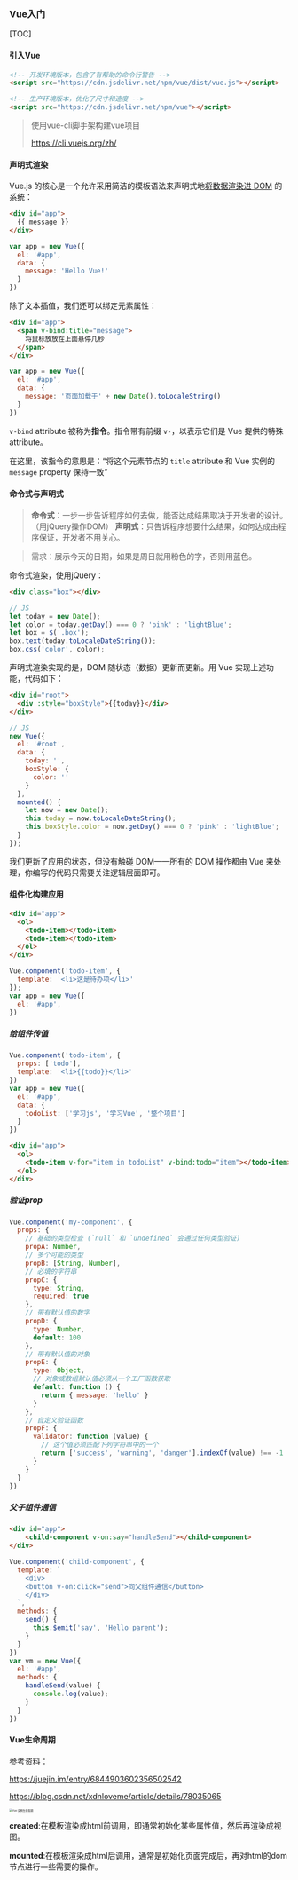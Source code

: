 ### Vue入门

[TOC]



#### 引入Vue

```html
<!-- 开发环境版本，包含了有帮助的命令行警告 -->
<script src="https://cdn.jsdelivr.net/npm/vue/dist/vue.js"></script>
```

```html
<!-- 生产环境版本，优化了尺寸和速度 -->
<script src="https://cdn.jsdelivr.net/npm/vue"></script>
```

> 使用vue-cli脚手架构建vue项目
>
> https://cli.vuejs.org/zh/



#### 声明式渲染

Vue.js 的核心是一个允许采用简洁的模板语法来声明式地<u>将数据渲染进 DOM</u> 的系统：

```html
<div id="app">
  {{ message }}
</div>
```

```js
var app = new Vue({
  el: '#app',
  data: {
    message: 'Hello Vue!'
  }
})
```

除了文本插值，我们还可以绑定元素属性：

```html
<div id="app">
  <span v-bind:title="message">
  	将鼠标放放在上面悬停几秒
  </span>
</div>
```

```js
var app = new Vue({
  el: '#app',
  data: {
    message: '页面加载于' + new Date().toLocaleString()
  }
})
```

`v-bind` attribute 被称为**指令**。指令带有前缀 `v-`，以表示它们是 Vue 提供的特殊 attribute。

在这里，该指令的意思是：“将这个元素节点的 `title` attribute 和 Vue 实例的 `message` property 保持一致”



#### 命令式与声明式

> **命令式**：一步一步告诉程序如何去做，能否达成结果取决于开发者的设计。（用jQuery操作DOM）
> **声明式**：只告诉程序想要什么结果，如何达成由程序保证，开发者不用关心。

> 需求：展示今天的日期，如果是周日就用粉色的字，否则用蓝色。

命令式渲染，使用jQuery：

```html
<div class="box"></div>
```

```js
// JS
let today = new Date();
let color = today.getDay() === 0 ? 'pink' : 'lightBlue';
let box = $('.box');
box.text(today.toLocaleDateString()); 
box.css('color', color);
```

声明式渲染实现的是，DOM 随状态（数据）更新而更新。用 Vue 实现上述功能，代码如下：

```html
<div id="root">
  <div :style="boxStyle">{{today}}</div>
</div>
```

```js
// JS
new Vue({
  el: '#root',
  data: {
    today: '',
    boxStyle: {
      color: ''
    }
  },
  mounted() {
    let now = new Date();
    this.today = now.toLocaleDateString();
    this.boxStyle.color = now.getDay() === 0 ? 'pink' : 'lightBlue';
  }
});
```



我们更新了应用的状态，但没有触碰 DOM——所有的 DOM 操作都由 Vue 来处理，你编写的代码只需要关注逻辑层面即可。

#### 组件化构建应用

```html
<div id="app">
  <ol>
    <todo-item></todo-item>
    <todo-item></todo-item>
  </ol>
</div>
```

```js
Vue.component('todo-item', {
  template: '<li>这是待办项</li>'
});
var app = new Vue({
  el: '#app',
})
```

##### 给组件传值

```js
Vue.component('todo-item', {
  props: ['todo'],
  template: '<li>{{todo}}</li>'
})
var app = new Vue({
  el: '#app',
  data: {
    todoList: ['学习js', '学习Vue', '整个项目']
  }
})
```

```html
<div id="app">
  <ol>
    <todo-item v-for="item in todoList" v-bind:todo="item"></todo-item>
  </ol>
</div>
```

##### 验证prop

```js
Vue.component('my-component', {
  props: {
    // 基础的类型检查 (`null` 和 `undefined` 会通过任何类型验证)
    propA: Number,
    // 多个可能的类型
    propB: [String, Number],
    // 必填的字符串
    propC: {
      type: String,
      required: true
    },
    // 带有默认值的数字
    propD: {
      type: Number,
      default: 100
    },
    // 带有默认值的对象
    propE: {
      type: Object,
      // 对象或数组默认值必须从一个工厂函数获取
      default: function () {
        return { message: 'hello' }
      }
    },
    // 自定义验证函数
    propF: {
      validator: function (value) {
        // 这个值必须匹配下列字符串中的一个
        return ['success', 'warning', 'danger'].indexOf(value) !== -1
      }
    }
  }
})
```

##### 父子组件通信

```html
<div id="app">
	<child-component v-on:say="handleSend"></child-component>
</div>
```

```js
Vue.component('child-component', {
  template: `
    <div>
    <button v-on:click="send">向父组件通信</button>    
    </div>
  `,
  methods: {
    send() {
      this.$emit('say', 'Hello parent');
    }
  }
})
var vm = new Vue({
  el: '#app',
  methods: {
    handleSend(value) {
      console.log(value);
    }
  }
})
```



#### Vue生命周期

参考资料：

https://juejin.im/entry/6844903602356502542

https://blog.csdn.net/xdnloveme/article/details/78035065

<img src="./images/lifecycle.png" alt="Vue 实例生命周期" style="zoom: 33%;" />

**created**:在模板渲染成html前调用，即通常初始化某些属性值，然后再渲染成视图。

**mounted**:在模板渲染成html后调用，通常是初始化页面完成后，再对html的dom节点进行一些需要的操作。

